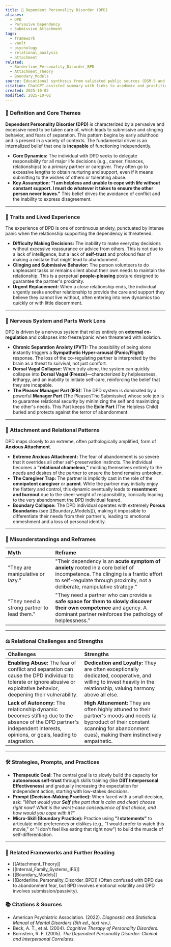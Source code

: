 ```yaml
---
title: 🔗 Dependent Personality Disorder (DPD)
aliases:
  - DPD
  - Pervasive Dependency
  - Submissive Attachment
tags:
  - framework
  - vault
  - psychology
  - relational_analysis
  - attachment
related:
  - Borderline_Personality_Disorder_BPD
  - Attachment_Theory
  - Boundary_Models
source: Educational synthesis from validated public sources (DSM-5 and relational theory)
citation: ChatGPT-assisted summary with links to academic and practitioner materials
created: 2025-10-02
modified: 2025-10-02
---
```


<!-- @format -->

### 🧩 Definition and Core Themes

**Dependent Personality Disorder (DPD)** is characterized by a pervasive and excessive need to be taken care of, which leads to submissive and clinging behavior, and fears of separation. This pattern begins by early adulthood and is present in a variety of contexts. The fundamental driver is an internalized belief that one is **incapable** of functioning independently.

- **Core Dynamics:** The individual with DPD seeks to delegate responsibility for all major life decisions (e.g., career, finances, relationships) to a primary partner or caregiver. They often go to excessive lengths to obtain nurturing and support, even if it means submitting to the wishes of others or tolerating abuse.
- **Key Assumption:** **"I am helpless and unable to cope with life without constant support. I must do whatever it takes to ensure the other person never leaves."** This belief drives the avoidance of conflict and the inability to express disagreement.

---

### 🌿 Traits and Lived Experience

The experience of DPD is one of continuous anxiety, punctuated by intense panic when the relationship supporting the dependency is threatened.

- **Difficulty Making Decisions:** The inability to make everyday decisions without excessive reassurance or advice from others. This is not due to a lack of intelligence, but a lack of **self-trust** and profound fear of making a mistake that might lead to abandonment.
- **Clinging and Submissive Behavior:** The person volunteers to do unpleasant tasks or remains silent about their own needs to maintain the relationship. This is a perpetual **people-pleasing** posture designed to guarantee the partner's proximity.
- **Urgent Replacement:** When a close relationship ends, the individual urgently seeks another relationship to provide the care and support they believe they cannot live without, often entering into new dynamics too quickly or with little discernment.

---

### 🧠 Nervous System and Parts Work Lens

DPD is driven by a nervous system that relies entirely on **external co-regulation** and collapses into freeze/panic when threatened with isolation.

- **Chronic Separation Anxiety (PVT):** The possibility of being alone instantly triggers a **Sympathetic Hyper-arousal (Panic/Flight)** response. The loss of the co-regulating partner is interpreted by the brain as a threat to survival, not just comfort.
- **Dorsal Vagal Collapse:** When truly alone, the system can quickly collapse into **Dorsal Vagal (Freeze)**—characterized by helplessness, lethargy, and an inability to initiate self-care, reinforcing the belief that they are incapable.
- **The Pleaser Manager Part (IFS):** The DPD system is dominated by a powerful **Manager Part** (The Pleaser/The Submissive) whose sole job is to guarantee relational security by minimizing the self and maximizing the other's needs. This Part keeps the **Exile Part** (The Helpless Child) buried and protects against the terror of abandonment.

---

### 💞 Attachment and Relational Patterns

DPD maps closely to an extreme, often pathologically amplified, form of **Anxious Attachment**.

- **Extreme Anxious Attachment:** The fear of abandonment is so severe that it overrides all other self-preservation instincts. The individual becomes a **"relational chameleon,"** molding themselves entirely to the needs and desires of the partner to ensure the bond remains unbroken.
- **The Caregiver Trap:** The partner is implicitly cast in the role of the **omnipotent caregiver** or **parent**. While the partner may initially enjoy the flattery and control, this dynamic eventually leads to **resentment and burnout** due to the sheer weight of responsibility, ironically leading to the very abandonment the DPD individual feared.
- **Boundary Collapse:** The DPD individual operates with extremely **Porous Boundaries** (see [[Boundary_Models]]), making it impossible to differentiate their needs from their partner's, leading to emotional enmeshment and a loss of personal identity.

---

### 🔄 Misunderstandings and Reframes

| Myth                                       | Reframe                                                                                                                                                                                                      |
| :----------------------------------------- | :----------------------------------------------------------------------------------------------------------------------------------------------------------------------------------------------------------- |
| "They are manipulative or lazy."           | "Their dependency is an **acute symptom of anxiety** rooted in a core belief of incompetence. The clinging is a frantic effort to self-regulate through proximity, not a deliberate, manipulative strategy." |
| "They need a strong partner to lead them." | "They need a partner who can provide a **safe space for them to slowly discover their own competence** and agency. A dominant partner reinforces the pathology of helplessness."                             |

---

### ⚖️ Relational Challenges and Strengths

| Challenges                                                                                                                                                                  | Strengths                                                                                                                                                                                  |
| :-------------------------------------------------------------------------------------------------------------------------------------------------------------------------- | :----------------------------------------------------------------------------------------------------------------------------------------------------------------------------------------- |
| **Enabling Abuse:** The fear of conflict and separation can cause the DPD individual to tolerate or ignore abusive or exploitative behavior, deepening their vulnerability. | **Dedication and Loyalty:** They are often exceptionally dedicated, cooperative, and willing to invest heavily in the relationship, valuing harmony above all else.                        |
| **Lack of Autonomy:** The relationship dynamic becomes stifling due to the absence of the DPD partner's independent interests, opinions, or goals, leading to stagnation.   | **High Attunement:** They are often highly attuned to their partner's moods and needs (a byproduct of their constant scanning for abandonment cues), making them instinctively empathetic. |

---

### 🛠️ Strategies, Prompts, and Practices

- **Therapeutic Goal:** The central goal is to slowly build the capacity for **autonomous self-trust** through skills training (like **DBT Interpersonal Effectiveness**) and gradually increasing the expectation for independent action, starting with low-stakes decisions.
- **Prompt (Decision-Making Practice):** When faced with a small decision, ask: _"What would your **Self** (the part that is calm and clear) choose right now? What is the worst-case consequence of that choice, and how would you cope with it?"_
- **Micro-Skill (Boundary Practice):** Practice using **"I statements"** to articulate mild preferences or dislikes (e.g., "I would prefer to watch this movie," or "I don't feel like eating that right now") to build the muscle of self-differentiation.

---

### 🔗 Related Frameworks and Further Reading

- [[Attachment_Theory]]
- [[Internal_Family_Systems_IFS]]
- [[Boundary_Models]]
- [[Borderline_Personality_Disorder_BPD]] (Often confused with DPD due to abandonment fear, but BPD involves emotional volatility and DPD involves submission/passivity).

### 📚 Citations & Sources

- American Psychiatric Association. (2022). _Diagnostic and Statistical Manual of Mental Disorders (5th ed., text rev.)._
- Beck, A. T., et al. (2004). _Cognitive Therapy of Personality Disorders._
- Bornstein, R. F. (2005). _The Dependent Personality Disorder: Clinical and Interpersonal Correlates._
